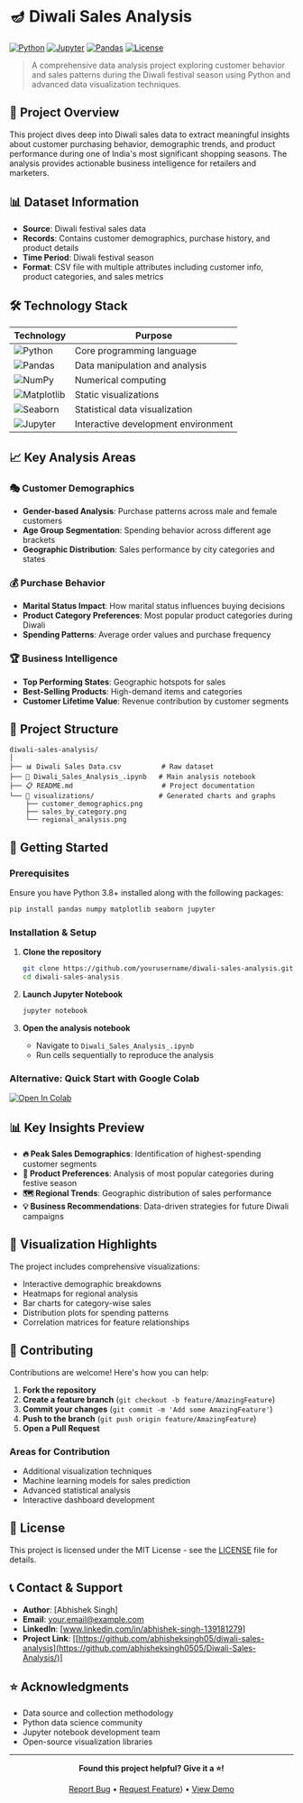 # 🪔 Diwali Sales Analysis

[![Python](https://img.shields.io/badge/Python-3.8+-blue.svg)](https://www.python.org/downloads/)
[![Jupyter](https://img.shields.io/badge/Jupyter-Notebook-orange.svg)](https://jupyter.org/)
[![Pandas](https://img.shields.io/badge/Pandas-Data%20Analysis-green.svg)](https://pandas.pydata.org/)
[![License](https://img.shields.io/badge/License-MIT-yellow.svg)](LICENSE)

> A comprehensive data analysis project exploring customer behavior and sales patterns during the Diwali festival season using Python and advanced data visualization techniques.

## 🎯 Project Overview

This project dives deep into Diwali sales data to extract meaningful insights about customer purchasing behavior, demographic trends, and product performance during one of India's most significant shopping seasons. The analysis provides actionable business intelligence for retailers and marketers.

## 📊 Dataset Information

- **Source**: Diwali festival sales data
- **Records**: Contains customer demographics, purchase history, and product details
- **Time Period**: Diwali festival season
- **Format**: CSV file with multiple attributes including customer info, product categories, and sales metrics

## 🛠️ Technology Stack

| Technology | Purpose |
|------------|---------|
| ![Python](https://img.shields.io/badge/Python-3776AB?style=flat&logo=python&logoColor=white) | Core programming language |
| ![Pandas](https://img.shields.io/badge/Pandas-150458?style=flat&logo=pandas&logoColor=white) | Data manipulation and analysis |
| ![NumPy](https://img.shields.io/badge/NumPy-013243?style=flat&logo=numpy&logoColor=white) | Numerical computing |
| ![Matplotlib](https://img.shields.io/badge/Matplotlib-11557c?style=flat) | Static visualizations |
| ![Seaborn](https://img.shields.io/badge/Seaborn-3776AB?style=flat) | Statistical data visualization |
| ![Jupyter](https://img.shields.io/badge/Jupyter-F37626?style=flat&logo=jupyter&logoColor=white) | Interactive development environment |

## 📈 Key Analysis Areas

### 🎭 Customer Demographics
- **Gender-based Analysis**: Purchase patterns across male and female customers
- **Age Group Segmentation**: Spending behavior across different age brackets
- **Geographic Distribution**: Sales performance by city categories and states

### 💰 Purchase Behavior
- **Marital Status Impact**: How marital status influences buying decisions
- **Product Category Preferences**: Most popular product categories during Diwali
- **Spending Patterns**: Average order values and purchase frequency

### 🏆 Business Intelligence
- **Top Performing States**: Geographic hotspots for sales
- **Best-Selling Products**: High-demand items and categories
- **Customer Lifetime Value**: Revenue contribution by customer segments

## 📁 Project Structure

```
diwali-sales-analysis/
│
├── 📊 Diwali Sales Data.csv          # Raw dataset
├── 📓 Diwali_Sales_Analysis_.ipynb   # Main analysis notebook
├── 📋 README.md                      # Project documentation
└── 📸 visualizations/                # Generated charts and graphs
    ├── customer_demographics.png
    ├── sales_by_category.png
    └── regional_analysis.png
```

## 🚀 Getting Started

### Prerequisites

Ensure you have Python 3.8+ installed along with the following packages:

```bash
pip install pandas numpy matplotlib seaborn jupyter
```

### Installation & Setup

1. **Clone the repository**
   ```bash
   git clone https://github.com/yourusername/diwali-sales-analysis.git
   cd diwali-sales-analysis
   ```

2. **Launch Jupyter Notebook**
   ```bash
   jupyter notebook
   ```

3. **Open the analysis notebook**
   - Navigate to `Diwali_Sales_Analysis_.ipynb`
   - Run cells sequentially to reproduce the analysis

### Alternative: Quick Start with Google Colab

[![Open In Colab](https://colab.research.google.com/assets/colab-badge.svg)](https://colab.research.google.com/github/abhisheksingh0505/diwali-sales-analysis/blob/main/Diwali_Sales_Analysis_.ipynb)

## 📊 Key Insights Preview

- **🔥 Peak Sales Demographics**: Identification of highest-spending customer segments
- **🎯 Product Preferences**: Analysis of most popular categories during festive season
- **🗺️ Regional Trends**: Geographic distribution of sales performance
- **💡 Business Recommendations**: Data-driven strategies for future Diwali campaigns

## 🎨 Visualization Highlights

The project includes comprehensive visualizations:
- Interactive demographic breakdowns
- Heatmaps for regional analysis
- Bar charts for category-wise sales
- Distribution plots for spending patterns
- Correlation matrices for feature relationships

## 🤝 Contributing

Contributions are welcome! Here's how you can help:

1. **Fork the repository**
2. **Create a feature branch** (`git checkout -b feature/AmazingFeature`)
3. **Commit your changes** (`git commit -m 'Add some AmazingFeature'`)
4. **Push to the branch** (`git push origin feature/AmazingFeature`)
5. **Open a Pull Request**

### Areas for Contribution
- Additional visualization techniques
- Machine learning models for sales prediction
- Advanced statistical analysis
- Interactive dashboard development

## 📝 License

This project is licensed under the MIT License - see the [LICENSE](LICENSE) file for details.

## 📞 Contact & Support

- **Author**: [Abhishek Singh]
- **Email**: your.email@example.com
- **LinkedIn**: [www.linkedin.com/in/abhishek-singh-139181279]
- **Project Link**: [[https://github.com/abhisheksingh05/diwali-sales-analysis](https://github.com/abhisheksingh0505/Diwali-Sales-Analysis/)]

## ⭐ Acknowledgments

- Data source and collection methodology
- Python data science community
- Jupyter notebook development team
- Open-source visualization libraries

---

<div align="center">

**Found this project helpful? Give it a ⭐!**

[Report Bug](https://github.com/ahisheksingh0505/diwali-sales-analysis/issues) • [Request Feature](https://github.com/abhisheksingh0505/Diwali-Sales-Analysis/)) • [View Demo]((https://github.com/abhisheksingh0505/Diwali-Sales-Analysis/))

</div>
